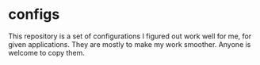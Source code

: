# configs

This repository is a set of configurations I figured out work well for me, for given applications. They are mostly to make my work smoother. Anyone is welcome to copy them.
